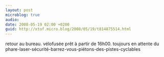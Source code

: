 ```yaml
---
layout: post
microblog: true
audio: 
date: 2008-05-19 02:00 +0200
guid: http://xtof.micro.blog/2008/05/19/t814875514.html
---
```

retour au bureau. vélofusée prêt à partir de 16h00. toujours en attente du phare-laser-sécurité-barrez-vous-piétons-des-pistes-cyclables
